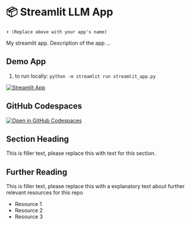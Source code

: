 # 📦 Streamlit LLM App 
```
⬆️ (Replace above with your app's name)
```
My streamlit app.
Description of the app ...

## Demo App
1. to run locally: `python -m streamlit run streamlit_app.py`

[![Streamlit App](https://static.streamlit.io/badges/streamlit_badge_black_white.svg)](https://app-starter-kit.streamlit.app/)

## GitHub Codespaces

[![Open in GitHub Codespaces](https://github.com/codespaces/badge.svg)](https://codespaces.new/streamlit/app-starter-kit?quickstart=1)

## Section Heading

This is filler text, please replace this with text for this section.

## Further Reading

This is filler text, please replace this with a explanatory text about further relevant resources for this repo
- Resource 1
- Resource 2
- Resource 3
